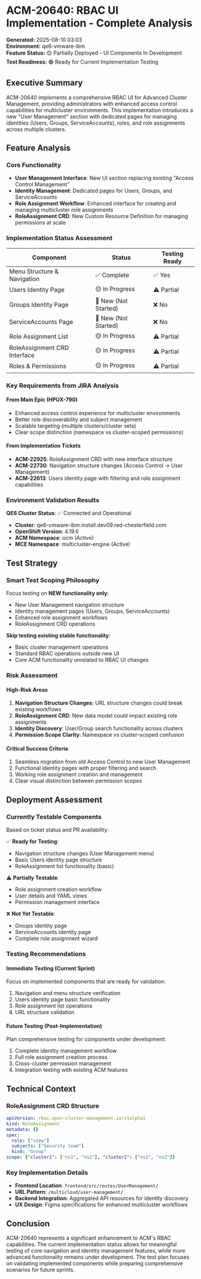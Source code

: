 # ACM-20640: RBAC UI Implementation - Complete Analysis

**Generated:** 2025-08-10 03:03  
**Environment:** qe6-vmware-ibm  
**Feature Status:** 🟡 Partially Deployed - UI Components In Development  
**Test Readiness:** 🟢 Ready for Current Implementation Testing

## Executive Summary

ACM-20640 implements a comprehensive RBAC UI for Advanced Cluster Management, providing administrators with enhanced access control capabilities for multicluster environments. This implementation introduces a new "User Management" section with dedicated pages for managing identities (Users, Groups, ServiceAccounts), roles, and role assignments across multiple clusters.

## Feature Analysis

### Core Functionality
- **User Management Interface**: New UI section replacing existing "Access Control Management"
- **Identity Management**: Dedicated pages for Users, Groups, and ServiceAccounts
- **Role Assignment Workflow**: Enhanced interface for creating and managing multicluster role assignments
- **RoleAssignment CRD**: New Custom Resource Definition for managing permissions at scale

### Implementation Status Assessment

| Component | Status | Testing Ready |
|-----------|--------|---------------|
| Menu Structure & Navigation | ✅ Complete | ✅ Yes |
| Users Identity Page | 🟡 In Progress | ⚠️ Partial |
| Groups Identity Page | 🔴 New (Not Started) | ❌ No |
| ServiceAccounts Page | 🔴 New (Not Started) | ❌ No |
| Role Assignment List | 🟡 In Progress | ⚠️ Partial |
| RoleAssignment CRD Interface | 🟡 In Progress | ⚠️ Partial |
| Roles & Permissions | 🟡 In Progress | ⚠️ Partial |

### Key Requirements from JIRA Analysis

#### From Main Epic (HPUX-790)
- Enhanced access control experience for multicluster environments
- Better role discoverability and subject management
- Scalable targeting (multiple clusters/cluster sets)
- Clear scope distinction (namespace vs cluster-scoped permissions)

#### From Implementation Tickets
- **ACM-22925**: RoleAssignment CRD with new interface structure
- **ACM-22730**: Navigation structure changes (Access Control → User Management)
- **ACM-22613**: Users identity page with filtering and role assignment capabilities

### Environment Validation Results

**QE6 Cluster Status**: ✅ Connected and Operational
- **Cluster**: qe6-vmware-ibm.install.dev09.red-chesterfield.com
- **OpenShift Version**: 4.19.6
- **ACM Namespace**: ocm (Active)
- **MCE Namespace**: multicluster-engine (Active)

## Test Strategy

### Smart Test Scoping Philosophy
Focus testing on **NEW functionality only**:
- New User Management navigation structure
- Identity management pages (Users, Groups, ServiceAccounts)
- Enhanced role assignment workflows
- RoleAssignment CRD operations

**Skip testing existing stable functionality**:
- Basic cluster management operations
- Standard RBAC operations outside new UI
- Core ACM functionality unrelated to RBAC UI changes

### Risk Assessment

#### High-Risk Areas
1. **Navigation Structure Changes**: URL structure changes could break existing workflows
2. **RoleAssignment CRD**: New data model could impact existing role assignments
3. **Identity Discovery**: User/Group search functionality across clusters
4. **Permission Scope Clarity**: Namespace vs cluster-scoped confusion

#### Critical Success Criteria
1. Seamless migration from old Access Control to new User Management
2. Functional identity pages with proper filtering and search
3. Working role assignment creation and management
4. Clear visual distinction between permission scopes

## Deployment Assessment

### Currently Testable Components
Based on ticket status and PR availability:

✅ **Ready for Testing**:
- Navigation structure changes (User Management menu)
- Basic Users identity page structure
- RoleAssignment list functionality (basic)

⚠️ **Partially Testable**:
- Role assignment creation workflow
- User details and YAML views
- Permission management interface

❌ **Not Yet Testable**:
- Groups identity page
- ServiceAccounts identity page
- Complete role assignment wizard

### Testing Recommendations

#### Immediate Testing (Current Sprint)
Focus on implemented components that are ready for validation:
1. Navigation and menu structure verification
2. Users identity page basic functionality
3. Role assignment list operations
4. URL structure validation

#### Future Testing (Post-Implementation)
Plan comprehensive testing for components under development:
1. Complete identity management workflow
2. Full role assignment creation process
3. Cross-cluster permission management
4. Integration testing with existing ACM features

## Technical Context

### RoleAssignment CRD Structure
```yaml
apiVersion: rbac.open-cluster-management.io/v1alpha1
kind: RoleAssignment
metadata: {}
spec:
  role: ["view"]
  subjects: ["Security team"]
  kind: "Group"
scope: {"cluster1": ["ns1", "ns2"], "cluster2": ["ns1", "ns2"]}
```

### Key Implementation Details
- **Frontend Location**: `frontend/src/routes/UserManagement/`
- **URL Pattern**: `/multicloud/user-management/`
- **Backend Integration**: Aggregated API resources for identity discovery
- **UX Design**: Figma specifications for enhanced multicluster workflows

## Conclusion

ACM-20640 represents a significant enhancement to ACM's RBAC capabilities. The current implementation status allows for meaningful testing of core navigation and identity management features, while more advanced functionality remains under development. The test plan focuses on validating implemented components while preparing comprehensive scenarios for future sprints.